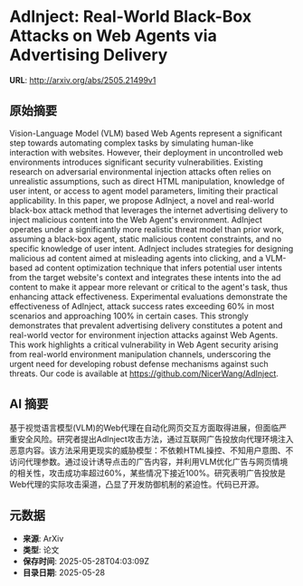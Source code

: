 # AdInject: Real-World Black-Box Attacks on Web Agents via Advertising Delivery

**URL**: http://arxiv.org/abs/2505.21499v1

## 原始摘要

Vision-Language Model (VLM) based Web Agents represent a significant step
towards automating complex tasks by simulating human-like interaction with
websites. However, their deployment in uncontrolled web environments introduces
significant security vulnerabilities. Existing research on adversarial
environmental injection attacks often relies on unrealistic assumptions, such
as direct HTML manipulation, knowledge of user intent, or access to agent model
parameters, limiting their practical applicability. In this paper, we propose
AdInject, a novel and real-world black-box attack method that leverages the
internet advertising delivery to inject malicious content into the Web Agent's
environment. AdInject operates under a significantly more realistic threat
model than prior work, assuming a black-box agent, static malicious content
constraints, and no specific knowledge of user intent. AdInject includes
strategies for designing malicious ad content aimed at misleading agents into
clicking, and a VLM-based ad content optimization technique that infers
potential user intents from the target website's context and integrates these
intents into the ad content to make it appear more relevant or critical to the
agent's task, thus enhancing attack effectiveness. Experimental evaluations
demonstrate the effectiveness of AdInject, attack success rates exceeding 60%
in most scenarios and approaching 100% in certain cases. This strongly
demonstrates that prevalent advertising delivery constitutes a potent and
real-world vector for environment injection attacks against Web Agents. This
work highlights a critical vulnerability in Web Agent security arising from
real-world environment manipulation channels, underscoring the urgent need for
developing robust defense mechanisms against such threats. Our code is
available at https://github.com/NicerWang/AdInject.


## AI 摘要

基于视觉语言模型(VLM)的Web代理在自动化网页交互方面取得进展，但面临严重安全风险。研究者提出AdInject攻击方法，通过互联网广告投放向代理环境注入恶意内容。该方法采用更现实的威胁模型：不依赖HTML操控、不知用户意图、不访问代理参数。通过设计诱导点击的广告内容，并利用VLM优化广告与网页情境的相关性，攻击成功率超过60%，某些情况下接近100%。研究表明广告投放是Web代理的实际攻击渠道，凸显了开发防御机制的紧迫性。代码已开源。

## 元数据

- **来源**: ArXiv
- **类型**: 论文
- **保存时间**: 2025-05-28T04:03:09Z
- **目录日期**: 2025-05-28

